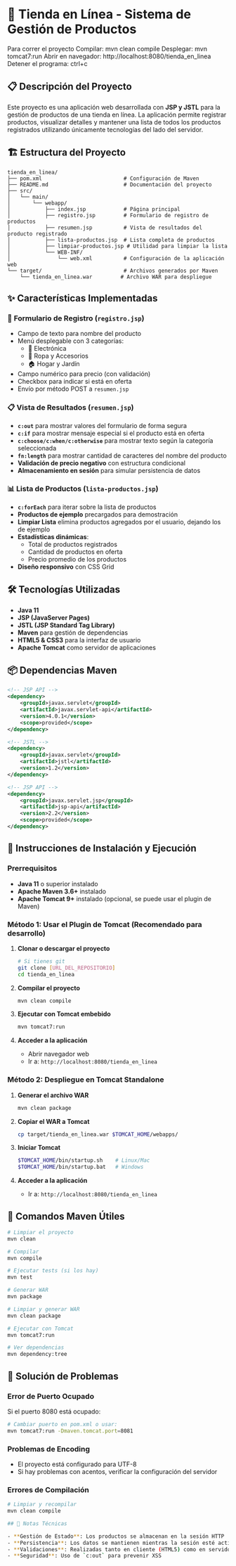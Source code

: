 # 🛒 Tienda en Línea - Sistema de Gestión de Productos

Para correr el proyecto
Compilar:
mvn clean compile
Desplegar:
mvn tomcat7:run
Abrir en navegador:
http://localhost:8080/tienda_en_linea
Detener el programa:
ctrl+c

## 📋 Descripción del Proyecto

Este proyecto es una aplicación web desarrollada con **JSP y JSTL** para la gestión de productos de una tienda en línea. La aplicación permite registrar productos, visualizar detalles y mantener una lista de todos los productos registrados utilizando únicamente tecnologías del lado del servidor.

## 🏗️ Estructura del Proyecto

```
tienda_en_linea/
├── pom.xml                          # Configuración de Maven
├── README.md                        # Documentación del proyecto
├── src/
│   └── main/
│       └── webapp/
│           ├── index.jsp            # Página principal
│           ├── registro.jsp         # Formulario de registro de productos
│           ├── resumen.jsp          # Vista de resultados del producto registrado
│           ├── lista-productos.jsp  # Lista completa de productos
│           ├── limpiar-productos.jsp # Utilidad para limpiar la lista
│           └── WEB-INF/
│               └── web.xml          # Configuración de la aplicación web
└── target/                          # Archivos generados por Maven
    └── tienda_en_linea.war         # Archivo WAR para despliegue
```

## ✨ Características Implementadas

### 📝 **Formulario de Registro (`registro.jsp`)**
- Campo de texto para nombre del producto
- Menú desplegable con 3 categorías:
  - 🔌 Electrónica
  - 👕 Ropa y Accesorios
  - 🏠 Hogar y Jardín
- Campo numérico para precio (con validación)
- Checkbox para indicar si está en oferta
- Envío por método POST a `resumen.jsp`

### 📋 **Vista de Resultados (`resumen.jsp`)**
- **`c:out`** para mostrar valores del formulario de forma segura
- **`c:if`** para mostrar mensaje especial si el producto está en oferta
- **`c:choose/c:when/c:otherwise`** para mostrar texto según la categoría seleccionada
- **`fn:length`** para mostrar cantidad de caracteres del nombre del producto
- **Validación de precio negativo** con estructura condicional
- **Almacenamiento en sesión** para simular persistencia de datos

### 📊 **Lista de Productos (`lista-productos.jsp`)**
- **`c:forEach`** para iterar sobre la lista de productos
- **Productos de ejemplo** precargados para demostración
- **Limpiar Lista** elimina productos agregados por el usuario, dejando los de ejemplo
- **Estadísticas dinámicas**:
  - Total de productos registrados
  - Cantidad de productos en oferta
  - Precio promedio de los productos
- **Diseño responsivo** con CSS Grid

## 🛠️ Tecnologías Utilizadas

- **Java 11**
- **JSP (JavaServer Pages)**
- **JSTL (JSP Standard Tag Library)**
- **Maven** para gestión de dependencias
- **HTML5 & CSS3** para la interfaz de usuario
- **Apache Tomcat** como servidor de aplicaciones

## 📦 Dependencias Maven

```xml
<!-- JSP API -->
<dependency>
    <groupId>javax.servlet</groupId>
    <artifactId>javax.servlet-api</artifactId>
    <version>4.0.1</version>
    <scope>provided</scope>
</dependency>

<!-- JSTL -->
<dependency>
    <groupId>javax.servlet</groupId>
    <artifactId>jstl</artifactId>
    <version>1.2</version>
</dependency>

<!-- JSP API -->
<dependency>
    <groupId>javax.servlet.jsp</groupId>
    <artifactId>jsp-api</artifactId>
    <version>2.2</version>
    <scope>provided</scope>
</dependency>
```

## 🚀 Instrucciones de Instalación y Ejecución

### Prerrequisitos
- **Java 11** o superior instalado
- **Apache Maven 3.6+** instalado
- **Apache Tomcat 9+** instalado (opcional, se puede usar el plugin de Maven)

### Método 1: Usar el Plugin de Tomcat (Recomendado para desarrollo)

1. **Clonar o descargar el proyecto**
   ```bash
   # Si tienes git
   git clone [URL_DEL_REPOSITORIO]
   cd tienda_en_linea
   ```

2. **Compilar el proyecto**
   ```bash
   mvn clean compile
   ```

3. **Ejecutar con Tomcat embebido**
   ```bash
   mvn tomcat7:run
   ```

4. **Acceder a la aplicación**
   - Abrir navegador web
   - Ir a: `http://localhost:8080/tienda_en_linea`

### Método 2: Despliegue en Tomcat Standalone

1. **Generar el archivo WAR**
   ```bash
   mvn clean package
   ```

2. **Copiar el WAR a Tomcat**
   ```bash
   cp target/tienda_en_linea.war $TOMCAT_HOME/webapps/
   ```

3. **Iniciar Tomcat**
   ```bash
   $TOMCAT_HOME/bin/startup.sh    # Linux/Mac
   $TOMCAT_HOME/bin/startup.bat   # Windows
   ```

4. **Acceder a la aplicación**
   - Ir a: `http://localhost:8080/tienda_en_linea`


## 🔧 Comandos Maven Útiles

```bash
# Limpiar el proyecto
mvn clean

# Compilar
mvn compile

# Ejecutar tests (si los hay)
mvn test

# Generar WAR
mvn package

# Limpiar y generar WAR
mvn clean package

# Ejecutar con Tomcat
mvn tomcat7:run

# Ver dependencias
mvn dependency:tree
```

## 🐛 Solución de Problemas

### Error de Puerto Ocupado
Si el puerto 8080 está ocupado:
```bash
# Cambiar puerto en pom.xml o usar:
mvn tomcat7:run -Dmaven.tomcat.port=8081
```

### Problemas de Encoding
- El proyecto está configurado para UTF-8
- Si hay problemas con acentos, verificar la configuración del servidor

### Errores de Compilación
```bash
# Limpiar y recompilar
mvn clean compile

## 📝 Notas Técnicas

- **Gestión de Estado**: Los productos se almacenan en la sesión HTTP
- **Persistencia**: Los datos se mantienen mientras la sesión esté activa
- **Validaciones**: Realizadas tanto en cliente (HTML5) como en servidor (JSTL)
- **Seguridad**: Uso de `c:out` para prevenir XSS
